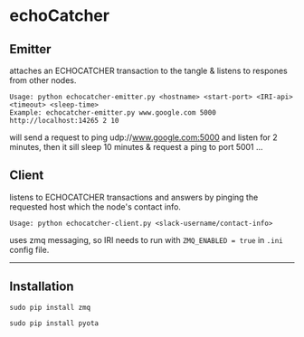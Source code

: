 # echoCatcher

## Emitter
attaches an ECHOCATCHER transaction to the tangle & listens to respones from other nodes.

```
Usage: python echocatcher-emitter.py <hostname> <start-port> <IRI-api> <timeout> <sleep-time>
Example: echocatcher-emitter.py www.google.com 5000 http://localhost:14265 2 10
```
will send a request to ping udp://www.google.com:5000 and listen for 2 minutes, then it sill sleep 10 minutes & request a ping to port 5001 ...


## Client
listens to ECHOCATCHER transactions and answers by pinging the requested host which the node's contact info.

```
Usage: python echocatcher-client.py <slack-username/contact-info>
```
uses zmq messaging, so IRI needs to run with `ZMQ_ENABLED = true` in `.ini` config file.

---

## Installation
`sudo pip install zmq`

`sudo pip install pyota`
